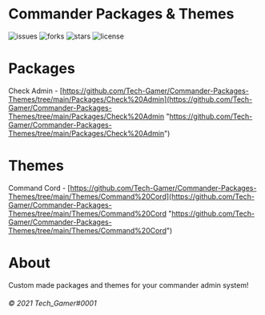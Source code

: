 # Commander Packages & Themes

 ![issues](https://img.shields.io/github/issues/Tech-Gamer/Commander-Packages-Themes)
 ![forks](https://img.shields.io/github/forks/Tech-Gamer/Commander-Packages-Themes)
 ![stars](https://img.shields.io/github/stars/Tech-Gamer/Commander-Packages-Themes)
 ![license](https://img.shields.io/github/license/Tech-Gamer/Commander-Packages-Themes)

# Packages

Check Admin - [https://github.com/Tech-Gamer/Commander-Packages-Themes/tree/main/Packages/Check%20Admin](https://github.com/Tech-Gamer/Commander-Packages-Themes/tree/main/Packages/Check%20Admin "https://github.com/Tech-Gamer/Commander-Packages-Themes/tree/main/Packages/Check%20Admin")

# Themes

Command Cord - [https://github.com/Tech-Gamer/Commander-Packages-Themes/tree/main/Themes/Command%20Cord](https://github.com/Tech-Gamer/Commander-Packages-Themes/tree/main/Themes/Command%20Cord "https://github.com/Tech-Gamer/Commander-Packages-Themes/tree/main/Themes/Command%20Cord")

# About

Custom made packages and themes for your commander admin system!


###### &copy; 2021 Tech_Gamer#0001
